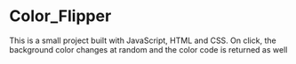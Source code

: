 # Color_Flipper
This is a small project built with JavaScript, HTML and CSS. On click, the background color changes at random and the color code is returned as well
